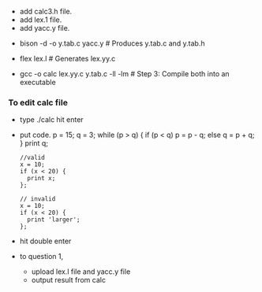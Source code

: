 - add calc3.h file.
- add lex.1 file.
- add yacc.y file.

<!-- - bison -d yacc.y      # Generates y.tab.c and y.tab.h -->
- bison -d -o y.tab.c yacc.y        # Produces y.tab.c and y.tab.h

- flex lex.l           # Generates lex.yy.c

- gcc -o calc lex.yy.c y.tab.c -ll -lm     # Step 3: Compile both into an executable

### To edit calc file
  - type ./calc hit enter
  - put code.
          p = 15;
          q = 3;
          while (p > q) {
              if (p < q)
                  p = p - q;
              else
                  q = p + q;
          }
          print q;

        //valid
        x = 10;
        if (x < 20) {
          print x;
        };

        // invalid
        x = 10;
        if (x < 20) {
          print 'larger';
        };

  
  - hit double enter


- to question 1,
  - upload lex.l file and yacc.y file
  - output result from calc


  

